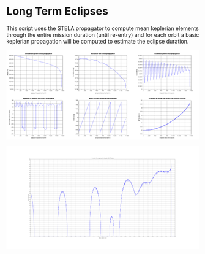 # Long Term Eclipses
This script uses the STELA propagator to compute mean keplerian elements through the entire mission duration (until re-entry) and for each orbit a basic keplerian propagation will be computed to estimate the eclipse duration.

![Evolution of the orbit](long_term_orbit.png)

![Evolution of the eclipse duration per orbit](long_term_eclipses.png)
